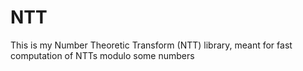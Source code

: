 # NTT

This is my Number Theoretic Transform (NTT) library, meant for fast computation of NTTs modulo some numbers
